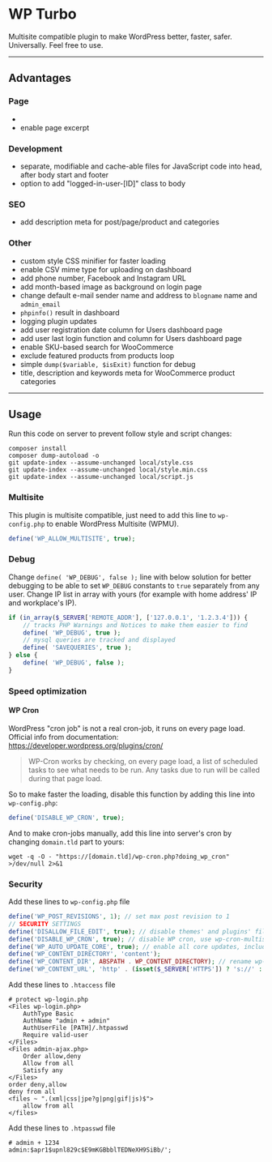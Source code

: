 # WP Turbo

Multisite compatible plugin to make WordPress better, faster, safer. Universally. Feel free to use.

---

## Advantages

### Page
- 
- enable page excerpt

### Development

- separate, modifiable and cache-able files for JavaScript code into head, after body start and footer
- option to add "logged-in-user-[ID]" class to body

### SEO

- add description meta for post/page/product and categories

### Other

- custom style CSS minifier for faster loading
- enable CSV mime type for uploading on dashboard
- add phone number, Facebook and Instagram URL
- add month-based image as background on login page
- change default e-mail sender name and address to `blogname` name and `admin_email`
- `phpinfo()` result in dashboard
- logging plugin updates
- add user registration date column for Users dashboard page
- add user last login function and column for Users dashboard page
- enable SKU-based search for WooCommerce
- exclude featured products from products loop
- simple `dump($variable, $isExit)` function for debug
- title, description and keywords meta for WooCommerce product categories

---

## Usage

Run this code on server to prevent follow style and script changes:

```shell
composer install
composer dump-autoload -o
git update-index --assume-unchanged local/style.css
git update-index --assume-unchanged local/style.min.css
git update-index --assume-unchanged local/script.js
```

### Multisite

This plugin is multisite compatible, just need to add this line to `wp-config.php` to enable WordPress Multisite (WPMU).

```php
define('WP_ALLOW_MULTISITE', true);
```

### Debug

Change `define( 'WP_DEBUG', false );` line with below solution for better debugging to be able to set `WP_DEBUG` constants to `true` separately from any user. Change IP list in array with yours (for example with home address' IP and workplace's IP).

```php
if (in_array($_SERVER['REMOTE_ADDR'], ['127.0.0.1', '1.2.3.4'])) {
    // tracks PHP Warnings and Notices to make them easier to find
    define( 'WP_DEBUG', true );
    // mysql queries are tracked and displayed
    define( 'SAVEQUERIES', true );
} else {
    define( 'WP_DEBUG', false );
}
```

### Speed optimization

#### WP Cron

WordPress "cron job" is not a real cron-job, it runs on every page load. Official info from documentation: https://developer.wordpress.org/plugins/cron/

> WP-Cron works by checking, on every page load, a list of scheduled tasks to see what needs to be run. Any tasks due to run will be called during that page load.

So to make faster the loading, disable this function by adding this line into `wp-config.php`:

```php
define('DISABLE_WP_CRON', true);
```

And to make cron-jobs manually, add this line into server's cron by changing `domain.tld` part to yours:

```shell
wget -q -O - "https://[domain.tld]/wp-cron.php?doing_wp_cron" >/dev/null 2>&1
```

### Security

Add these lines to `wp-config.php` file

```php
define('WP_POST_REVISIONS', 1); // set max post revision to 1
// SECURITY SETTINGS
define('DISALLOW_FILE_EDIT', true); // disable themes' and plugins' file editor
define('DISABLE_WP_CRON', true); // disable WP cron, use wp-cron-multisite.php instead
define('WP_AUTO_UPDATE_CORE', true); // enable all core updates, including minor and major
define('WP_CONTENT_DIRECTORY', 'content');
define('WP_CONTENT_DIR', ABSPATH . WP_CONTENT_DIRECTORY); // rename wp-content folder and redefine wp-content path
define('WP_CONTENT_URL', 'http' . (isset($_SERVER['HTTPS']) ? 's://' : '://') . $_SERVER['HTTP_HOST'] .'/' . WP_CONTENT_DIRECTORY);
```

Add these lines to `.htaccess` file

```
# protect wp-login.php
<Files wp-login.php>
	AuthType Basic
	AuthName "admin + admin"
	AuthUserFile [PATH]/.htpasswd
	Require valid-user
</Files>
<Files admin-ajax.php>
    Order allow,deny
    Allow from all
    Satisfy any
</Files>
order deny,allow
deny from all
<files ~ ".(xml|css|jpe?g|png|gif|js)$">
    allow from all
</files>
```

Add these lines to `.htpasswd` file

```
# admin + 1234
admin:$apr1$upnl829c$E9mKGBbblTEDNeXH9SiBb/';
```
